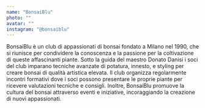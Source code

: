 ```yaml
---
name: "BonsaiBlu"
photo: ""
avatar: ""
instagram: "@bonsaiblu"
---
```

BonsaiBlu è un club di appassionati di bonsai fondato a Milano nel 1990, che si riunisce per condividere la conoscenza e la passione per la coltivazione di queste affascinanti piante. Sotto la guida del maestro Donato Danisi i soci del club imparano tecniche avanzate di potatura, innesto, e styling per creare bonsai di qualità artistica elevata. Il club organizza regolarmente incontri formativi dove i soci possono presentare le proprie piante per ricevere valutazioni tecniche e consigli. Inoltre, BonsaiBlu promuove la cultura del bonsai attraverso eventi e iniziative, incoraggiando la creazione di nuovi appassionati.
